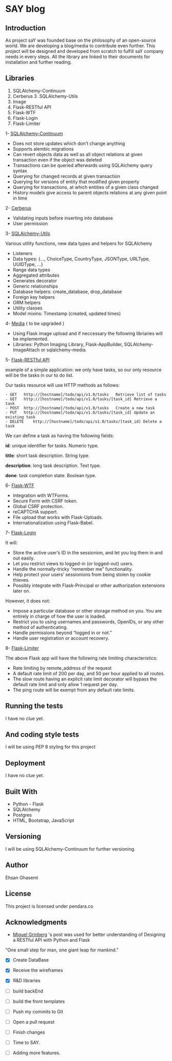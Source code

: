 # SAY blog


## Introduction 

As project saY was founded base on the philosophy of an
open-source world. We are developing a blog/media to contribute even further.
This project will be designed and developed from scratch to fulfill saY company needs in every steps.
All the library are linked to their documents for installation and further reading.

     
## Libraries

1. SQLAlchemy-Continuum
2. Cerberus
3 .SQLAlchemy-Utils
4. Image
5. Flask-RESTful API
6. Flask-WTF
7. Flask-Login
8. Flask-Limiter


1- [SQLAlchemy-Continuum](https://sqlalchemy-continuum.readthedocs.io/en/latest/intro.html#why)

- Does not store updates which don’t change anything
- Supports alembic migrations
- Can revert objects data as well as all object relations at given transaction even if the object was deleted
- Transactions can be queried afterwards using SQLAlchemy query syntax
- Querying for changed records at given transaction
- Querying for versions of entity that modified given property
- Querying for transactions, at which entities of a given class changed
- History models give access to parent objects relations at any given point in time

2- [Cerberus](http://docs.python-cerberus.org/en/stable/usage.html#basic-usage)

- Validating inputs before inserting into database
- User permission


3- [SQLAlchemy-Utils](https://sqlalchemy-utils.readthedocs.io/en/latest/)

Various utility functions, new data types and helpers for SQLAlchemy
- Listeners
- Data types: {..., ChoiceType, CountryType, JSONType, URLType, UUIDType, ...}
- Range data types
- Aggregated attributes
- Generates decorator
- Generic relationships
- Database helpers: create_database, drop_database
- Foreign key helpers
- ORM helpers
- Utility classes
- Model mixins: Timestamp (created, updated times)
    

4- [Media](https://flask.palletsprojects.com/en/1.1.x/patterns/fileuploads/) ( to be upgraded )

- Using Flask image upload and if neccessary the following libriaries will be implemented. 
- Libraries: Python Imaging Library, Flask-AppBuilder, SQLAlchemy-ImageAttach or sqlalchemy-media.
 

5- [Flask-RESTful API](https://flask-restful.readthedocs.io/en/latest/quickstart.html)

example of a simple application: we only have tasks, 
so our only resource will be the tasks in our to do list.

Our tasks resource will use HTTP methods as follows:
    
        
    - GET	http://[hostname]/todo/api/v1.0/tasks	Retrieve list of tasks
    - GET	http://[hostname]/todo/api/v1.0/tasks/[task_id]	Retrieve a task
    - POST	http://[hostname]/todo/api/v1.0/tasks	Create a new task
    - PUT	http://[hostname]/todo/api/v1.0/tasks/[task_id]	Update an existing task
    - DELETE	http://[hostname]/todo/api/v1.0/tasks/[task_id]	Delete a task
 
 We can define a task as having the following fields:

**id**: unique identifier for tasks. Numeric type.

**title**: short task description. String type.

**description**: long task description. Text type.

**done**: task completion state. Boolean type.



6- [Flask-WTF](https://flask-wtf.readthedocs.io/en/stable/)

- Integration with WTForms.
- Secure Form with CSRF token.
- Global CSRF protection.
- reCAPTCHA support.
- File upload that works with Flask-Uploads.
- Internationalization using Flask-Babel.


7- [Flask-Login](https://flask-login.readthedocs.io/en/latest/)

It will:
- Store the active user’s ID in the sessionion, and let you log them in and out easily.
- Let you restrict views to logged-in (or logged-out) users.
- Handle the normally-tricky “remember me” functionality.
- Help protect your users’ sessionions from being stolen by cookie thieves.
- Possibly integrate with Flask-Principal or other authorization extensions later on.

However, it does not:
- Impose a particular database or other storage method on you. You are entirely in charge of how the user is loaded.
- Restrict you to using usernames and passwords, OpenIDs, or any other method of authenticating.
- Handle permissions beyond “logged in or not.”
- Handle user registration or account recovery.



8- [Flask-Limiter](https://flask-limiter.readthedocs.io/en/stable/)

The above Flask app will have the following rate limiting characteristics:
   
- Rate limiting by remote_address of the request
- A default rate limit of 200 per day, and 50 per hour applied to all routes.
- The slow route having an explicit rate limit decorator will bypass the default rate limit and only allow 1 request per day.
- The ping route will be exempt from any default rate limits.

   
## Running the tests

I have no clue yet.

## And coding style tests

I will be using PEP 8 styling for this project

## Deployment

I have no clue yet.

## Built With

- Python - Flask
- SQLAlchemy
- Postgres
- HTML, Bootstrap, JavaScript


## Versioning

I will be using SQLAlchemy-Continuum for further versioning.

## Author

Ehsan Ghasemi 

## License

This project is licensed under pendara.co

## Acknowledgments

-  [Miguel Grinberg](https://blog.miguelgrinberg.com/post/designing-a-restful-api-with-python-and-flask) 's 
post was used for better understanding of Designing a RESTful API with Python and Flask

“One small step for man, one giant leap for mankind.” 

- [x] Create DataBase
- [x] Receive the wireframes
- [x] R&D libraries
- [ ] build backEnd
- [ ] build the front templates
- [ ] Push my commits to Git
- [ ] Open a pull request
- [ ] Finish changes
- [ ] Time to SAY.
- [ ] Adding more features.




